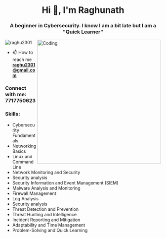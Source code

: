 <h1 align="center">Hi 👋, I'm Raghunath</h1>
<h3 align="center">A beginner in Cybersecurity. I know I am a bit late but I am a "Quick Learner"</h3>

<img align="right" alt="Coding" width="400" src="https://cdn.dribbble.com/users/1162077/screenshots/3848914/programmer.gif">
<p align="left"> <img src="https://komarev.com/ghpvc/?username=raghu2301&label=Profile%20views&color=0e75b6&style=flat" alt="raghu2301" /> </p>

- 📫 How to reach me **raghu2301@gmail.com**

<h3 align="left">Connect with me: 7717750623 </h3>
<p align="left">
</p>

<h3 align="left">Skills:</h3>
<ul>
  <li>Cybersecurity Fundamentals</li>
  <li>Networking Basics</li>
  <li>Linux and Command Line</li>
  <li>Network Monitoring and Security</li>
  <li>Security analysis</li>
  <li>Security Information and Event Management (SIEM)</li>
  <li>Malware Analysis and Monitoring</li>
  <li>Firewall Management</li>
  <li>Log Analysis</li>
  <li>Security analysis</li>
  <li>Threat Detection and Prevention</li>
  <li>Threat Hunting and Intelligence</li>
  <li>Incident Reporting and Mitigation</li>
  <li>Adaptability and Time Management</li>
  <li>Problem-Solving and Quick Learning</li>
</ul>
